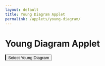 ```yaml
---
layout: default
title: Young Diagram Applet
permalink: /applets/young-diagram/
---
```


# Young Diagram Applet

<style>
    canvas {
        border: 1px solid black;
    }
</style>

<canvas id="youngDiagram" width="250" height="250"></canvas>
<button id="selectYoungDiagram">Select Young Diagram</button>


<!--- 
<div id="selectedCells"></div>
<div id="youngDiagramResult"></div>
<div id="isYoungDiagramResult"></div>
-->

<script>
const canvas = document.getElementById("youngDiagram");
const ctx = canvas.getContext("2d");
const selectedCells = document.getElementById("selectedCells");
const youngDiagramResult = document.getElementById("youngDiagramResult");
const isYoungDiagramResult = document.getElementById("isYoungDiagramResult");
const selectYoungDiagramButton = document.getElementById("selectYoungDiagram");

const gridSize = 10;
const cellSize = 25;
const cellColor = "gold";

let grid = Array(gridSize).fill(null).map(() => Array(gridSize).fill(false));
let gridFrozen = false;

function drawGrid() {
    ctx.clearRect(0, 0, canvas.width, canvas.height);

    for (let i = 0; i < gridSize; i++) {
        for (let j = 0; j < gridSize; j++) {
            if (grid[i][j]) {
                ctx.fillStyle = cellColor;
                ctx.fillRect(j * cellSize, i * cellSize, cellSize, cellSize);
            }

            ctx.strokeStyle = "black";
            ctx.strokeRect(j * cellSize, i * cellSize, cellSize, cellSize);
        }
    }
}

canvas.addEventListener("click", (e) => {

    if (gridFrozen) {
        return;
    }

    const rect = canvas.getBoundingClientRect();
    const x = e.clientX - rect.left;
    const y = e.clientY - rect.top;

    const col = Math.floor(x / cellSize);
    const row = Math.floor(y / cellSize);

    grid[row][col] = !grid[row][col];

    drawGrid();
    updateSelectedCellsList();
});

function updateSelectedCellsList() {
    const selected = [];

    for (let i = 0; i < gridSize; i++) {
        for (let j = 0; j < gridSize; j++) {
            if (grid[i][j]) {
                selected.push([i, j]);
            }
        }
    }

    selectedCells.innerHTML = `Selected cells: ${selected.map(cell => `(${cell[0]}, ${cell[1]})`).join(", ")}`;

    const S = youngDiagram(selected);
    youngDiagramResult.innerHTML = `Young Diagram cells: ${Array.from(S).map(cell => `(${cell})`).join(", ")}`;

    const isYoung = isYoungDiagram(selected);
    isYoungDiagramResult.innerHTML = `Is Young Diagram: ${isYoung}`;
}

selectYoungDiagramButton.addEventListener("click", () => {
    const selected = getSelectedCells();
    if (isYoungDiagram(selected)) {
        gridFrozen = true;
        selectYoungDiagramButton.disabled = true;
    }
});

function youngDiagram(selectedCells) {
    const S = new Set();

    selectedCells.forEach(([row, col]) => {
        for (let i = 0; i <= row; i++) {
            for (let j = 0; j <= col; j++) {
                const cellString = `${i},${j}`;
                S.add(cellString);
            }
        }
    });

    return S;
}

function isYoungDiagram(selectedCells) {
    const youngDiagramSet = youngDiagram(selectedCells);
    if (selectedCells.length !== youngDiagramSet.size) {
        return false;
    }

    for (let [row, col] of selectedCells) {
        const cellString = `${row},${col}`;
        if (!youngDiagramSet.has(cellString)) {
            return false;
        }
    }

    return true;
}

function getSelectedCells() {
    const selected = [];

    for (let i = 0; i < gridSize; i++) {
        for (let j = 0; j < gridSize; j++) {
            if (grid[i][j]) {
                selected.push([i, j]);
            }
        }
    }

    return selected;
}


drawGrid();
updateSelectedCellsList();
</script>
